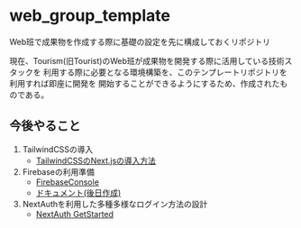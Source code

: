 # web_group_template
Web班で成果物を作成する際に基礎の設定を先に構成しておくリポジトリ

現在、Tourism(旧Tourist)のWeb班が成果物を開発する際に活用している技術スタックを
利用する際に必要となる環境構築を、このテンプレートリポジトリを利用すれば即座に開発を
開始することができるようにするため、作成されたものである。

## 今後やること
1. TailwindCSSの導入
    - [TailwindCSSのNext.jsの導入方法](https://tailwindcss.com/docs/guides/nextjs)
1. Firebaseの利用準備
    - [FirebaseConsole](https://console.firebase.google.com/u/0/?hl=ja)
    - [ドキュメント(後日作成)]()
2. NextAuthを利用した多種多様なログイン方法の設計
    - [NextAuth GetStarted](https://authjs.dev/getting-started/oauth-tutorial)
